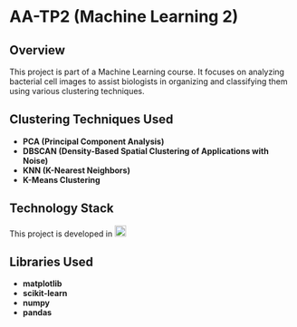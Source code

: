 # AA-TP2 (Machine Learning 2)

## Overview
This project is part of a Machine Learning course. It focuses on analyzing bacterial cell images to assist biologists in organizing and classifying them using various clustering techniques.

## Clustering Techniques Used
- **PCA (Principal Component Analysis)**
- **DBSCAN (Density-Based Spatial Clustering of Applications with Noise)**
- **KNN (K-Nearest Neighbors)**
- **K-Means Clustering**

## Technology Stack
This project is developed in <img src="https://www.python.org/static/community_logos/python-logo.png" alt="Python" height="20"/>

## Libraries Used
- **matplotlib**
- **scikit-learn**
- **numpy**
- **pandas**

